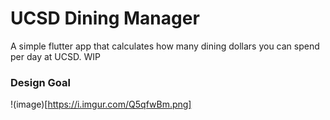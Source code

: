 # UCSD Dining Manager
A simple flutter app that calculates how many dining dollars you can spend per day at UCSD. WIP

### Design Goal
!(image)[https://i.imgur.com/Q5qfwBm.png]
